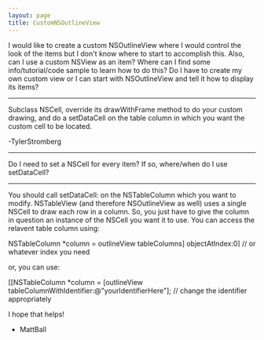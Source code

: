 ```yaml
---
layout: page
title: CustomNSOutlineView
---
```




I would like to create a custom NSOutlineView where I would control the look of the items but I don't know where to start to accomplish this. Also, can I use a custom NSView as an item? Where can I find some info/tutorial/code sample to learn how to do this? Do I have to create my own custom view or I can start with NSOutlineView and tell it how to display its items?

----

Subclass NSCell, override its drawWithFrame method to do your custom drawing, and do a setDataCell on the table column in which you want the custom cell to be located.

-TylerStromberg

----

Do I need to set a NSCell for every item? If so, where/when do I use setDataCell?

----

You should call setDataCell: on the NSTableColumn which you want to modify. NSTableView (and therefore NSOutlineView as well) uses a single NSCell to draw each row in a column. So, you just have to give the column in question an instance of the NSCell you want it to use. You can access the relavent table column using:

    
NSTableColumn *column = outlineView tableColumns] objectAtIndex:0] // or whatever index you need

or, you can use:
    
[[NSTableColumn *column = [outlineView tableColumnWithIdentifier:@"yourIdentifierHere"]; // change the identifier appropriately


I hope that helps!

- MattBall

